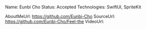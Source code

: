 Name: Eunbi Cho
Status: Accepted
Technologies: SwiftUI, SpriteKit

AboutMeUrl: https://github.com/Eunbi-Cho
SourceUrl: https://github.com/Eunbi-Cho/Feel-the
VideoUrl: 

<!---
EXAMPLE
Name: John Appleseed
Status: Submitted <or> Winner <or> Distinguished <or> Rejected
Technologies: SwiftUI, RealityKit, CoreGraphic

AboutMeUrl: https://linkedin.com/in/johnappleseed
SourceUrl: https://github.com/johnappleseed/wwdc2025
VideoUrl: https://youtu.be/ABCDE123456
-->
